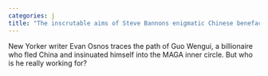```yaml
---
categories: j
title: "The inscrutable aims of Steve Bannons enigmatic Chinese benefactor"
---
```

New Yorker writer Evan Osnos traces the path of Guo Wengui, a billionaire who fled China and insinuated himself into the MAGA inner circle. But who is he really working for?